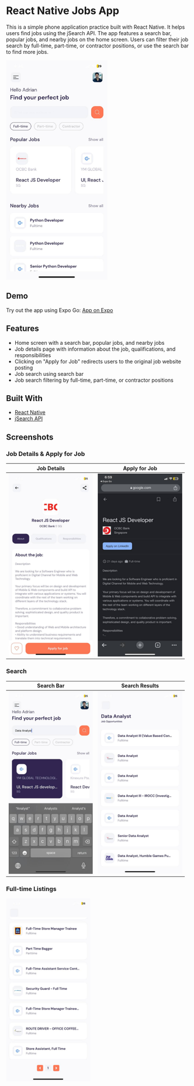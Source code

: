 # React Native Jobs App

This is a simple phone application practice built with React Native. It helps users find jobs using the jSearch API. The app features a search bar, popular jobs, and nearby jobs on the home screen. Users can filter their job search by full-time, part-time, or contractor positions, or use the search bar to find more jobs.

<img src="screenshots/homepage.jpg" alt="Home Screen" height="600">

## Demo

Try out the app using Expo Go: [App on Expo](https://expo.dev/@0gw0/react-native-jobs?serviceType=classic&distribution=expo-go)

## Features

- Home screen with a search bar, popular jobs, and nearby jobs
- Job details page with information about the job, qualifications, and responsibilities
- Clicking on "Apply for Job" redirects users to the original job website posting
- Job search using search bar
- Job search filtering by full-time, part-time, or contractor positions

## Built With

- [React Native](https://reactnative.dev/)
- [jSearch API](https://rapidapi.com/letscrape-6bRBa3QguO5/api/jsearch/details)

## Screenshots

### Job Details & Apply for Job

| Job Details                                     | Apply for Job                                  |
| ----------------------------------------------- | ---------------------------------------------- |
| <img src="screenshots/jobDetails.jpg" alt="Job Details" height="500"> | <img src="screenshots/externallink.jpg" alt="Apply for job" height="500"> |

### Search

| Search Bar                                        | Search Results                                   |
| ------------------------------------------------- | ------------------------------------------------ |
| <img src="screenshots/search.jpg" alt="Search bar" height="500"> | <img src="screenshots/searchResults.jpg" alt="Search Results" height="500"> |

### Full-time Listings

<img src="screenshots/fullTimeJobs.jpg" alt="Full-time Listings" height="500">